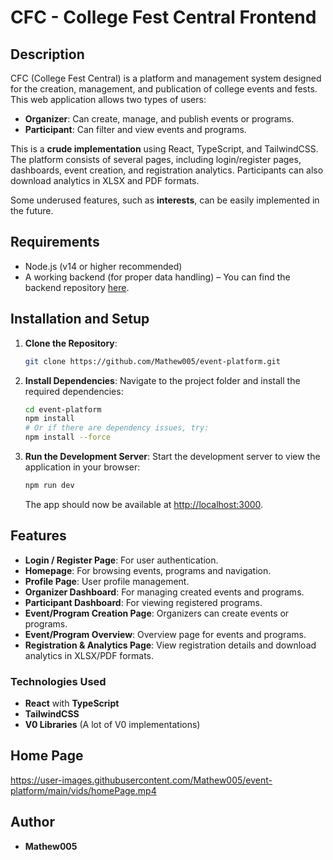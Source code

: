 # CFC - College Fest Central Frontend

## Description

CFC (College Fest Central) is a platform and management system designed for the creation, management, and publication of college events and fests. This web application allows two types of users:

- **Organizer**: Can create, manage, and publish events or programs.
- **Participant**: Can filter and view events and programs.

This is a **crude implementation** using React, TypeScript, and TailwindCSS. The platform consists of several pages, including login/register pages, dashboards, event creation, and registration analytics. Participants can also download analytics in XLSX and PDF formats.

Some underused features, such as **interests**, can be easily implemented in the future.

## Requirements

- Node.js (v14 or higher recommended)
- A working backend (for proper data handling) – You can find the backend repository [here](https://github.com/Mathew005/cfc).

## Installation and Setup

1. **Clone the Repository**:
    ```bash
    git clone https://github.com/Mathew005/event-platform.git
    ```

2. **Install Dependencies**:
    Navigate to the project folder and install the required dependencies:
    ```bash
    cd event-platform
    npm install
    # Or if there are dependency issues, try:
    npm install --force
    ```

3. **Run the Development Server**:
    Start the development server to view the application in your browser:
    ```bash
    npm run dev
    ```

    The app should now be available at [http://localhost:3000](http://localhost:3000).

## Features

- **Login / Register Page**: For user authentication.
- **Homepage**: For browsing events, programs and navigation.
- **Profile Page**: User profile management.
- **Organizer Dashboard**: For managing created events and programs.
- **Participant Dashboard**: For viewing registered programs.
- **Event/Program Creation Page**: Organizers can create events or programs.
- **Event/Program Overview**: Overview page for events and programs.
- **Registration & Analytics Page**: View registration details and download analytics in XLSX/PDF formats.
  
### Technologies Used

- **React** with **TypeScript**
- **TailwindCSS**
- **V0 Libraries** (A lot of V0 implementations)

## Home Page

https://user-images.githubusercontent.com/Mathew005/event-platform/main/vids/homePage.mp4

## Author

- **Mathew005**
